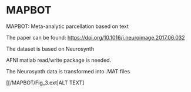 # MAPBOT
MAPBOT: Meta-analytic parcellation based on text 

The paper can be found: https://doi.org/10.1016/j.neuroimage.2017.06.032

The dataset is based on Neurosynth

AFNI matlab read/write package is needed.

The Neurosynth data is transformed into .MAT files

[[/MAPBOT/Fig_3.ext|ALT TEXT]
